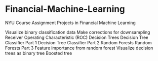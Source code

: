 # Financial-Machine-Learning
NYU Course Assignment Projects in Financial Machine Learning 


Visualize binary classification data
Make corrections for downsampling
Receiver Operating Characteristic (ROC)
Decision Trees
  Decision Tree Classifier Part 1
	Decision Tree Classifier Part 2
Random Forests
	Random Forests Part 3
Feature importance from random forest
Visualize decision trees as binary tree
Boosted tree
